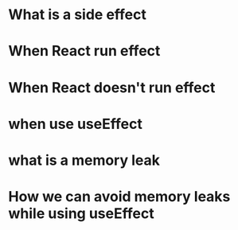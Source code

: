 # What is a side effect

# When React run effect

# When React doesn't run effect

# when use useEffect

# what is a memory leak

# How we can avoid memory leaks while using useEffect